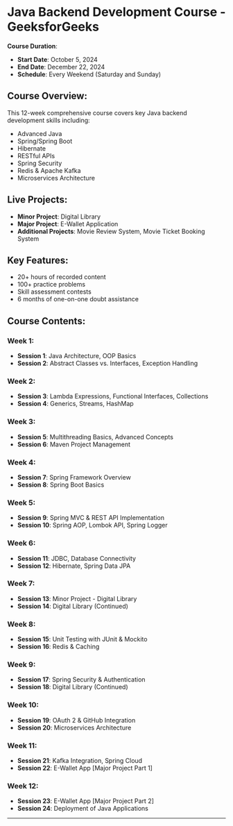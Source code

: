# Java Backend Development Course - GeeksforGeeks

**Course Duration**:  
- **Start Date**: October 5, 2024  
- **End Date**: December 22, 2024  
- **Schedule**: Every Weekend (Saturday and Sunday)

## Course Overview:
This 12-week comprehensive course covers key Java backend development skills including:
- Advanced Java
- Spring/Spring Boot
- Hibernate
- RESTful APIs
- Spring Security
- Redis & Apache Kafka
- Microservices Architecture

## Live Projects:
- **Minor Project**: Digital Library  
- **Major Project**: E-Wallet Application  
- **Additional Projects**: Movie Review System, Movie Ticket Booking System

## Key Features:
- 20+ hours of recorded content
- 100+ practice problems
- Skill assessment contests
- 6 months of one-on-one doubt assistance

## Course Contents:

### Week 1:
- **Session 1**: Java Architecture, OOP Basics
- **Session 2**: Abstract Classes vs. Interfaces, Exception Handling

### Week 2:
- **Session 3**: Lambda Expressions, Functional Interfaces, Collections
- **Session 4**: Generics, Streams, HashMap

### Week 3:
- **Session 5**: Multithreading Basics, Advanced Concepts
- **Session 6**: Maven Project Management

### Week 4:
- **Session 7**: Spring Framework Overview
- **Session 8**: Spring Boot Basics

### Week 5:
- **Session 9**: Spring MVC & REST API Implementation
- **Session 10**: Spring AOP, Lombok API, Spring Logger

### Week 6:
- **Session 11**: JDBC, Database Connectivity
- **Session 12**: Hibernate, Spring Data JPA

### Week 7:
- **Session 13**: Minor Project - Digital Library
- **Session 14**: Digital Library (Continued)

### Week 8:
- **Session 15**: Unit Testing with JUnit & Mockito
- **Session 16**: Redis & Caching

### Week 9:
- **Session 17**: Spring Security & Authentication
- **Session 18**: Digital Library (Continued)

### Week 10:
- **Session 19**: OAuth 2 & GitHub Integration
- **Session 20**: Microservices Architecture

### Week 11:
- **Session 21**: Kafka Integration, Spring Cloud
- **Session 22**: E-Wallet App [Major Project Part 1]

### Week 12:
- **Session 23**: E-Wallet App [Major Project Part 2]
- **Session 24**: Deployment of Java Applications

---

